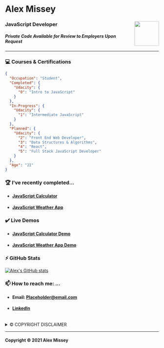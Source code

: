 # Alex Missey 
### **JavaScript Developer** <img src="https://i.ibb.co/pjtzq2S/udacity-logo-modified-2.png" width="80" align="right"/><p> 
<!-- Use this for line (2) above for JS logo instead of Udacity
### **JavaScript Developer** <img src="https://i.ibb.co/LPvydHw/png-transparent-yellow-circle-number-javascript-text-area-symbol-sign-removebg-preview.png" width="158" align="right"/><p> 
-->

##### _**Private Code Available for Review to Employers Upon Request**_
---

### :computer: Courses & Certifications
```json
{
  "Occupation": "Student",
  "Completed": {
    "Udacity": {
      "0": "Intro to JavaScript"
    }
  },
  "In-Progress": {
    "Udacity": {
      "1": "Intermediate JavaScript"
    }
  },
  "Planned": {
    "Udacity": {
      "2": "Front End Web Developer",
      "3": "Data Structures & Algorithms",
      "4": "React",
      "5": "Full Stack JavaScript Developer"
    }
  },
  "Age": "21"
}
```

### 🏆 I've recently completed...
- #### [JavaScript Calculator](https://github.com/alex-missey/calculator-with-js)
- #### [JavaScript Weather App](https://github.com/alex-missey/Weather-App-Js-API)

### ✔️ Live Demos
- #### [JavaScript Calculator Demo](https://alex-missey.github.io/calculator-with-js/)
- #### [JavaScript Weather App Demo](https://github.com/alex-missey/Weather-App-Js-API)


### ⚡ GitHub Stats
  
[![Alex's GitHub stats](https://github-readme-stats-two-hazel-73.vercel.app/api?username=alex-missey&count_private=true&rank_icon=github&hide=issues,contribs&show_icons=true&theme=tokyonight)](https://github.com/anuraghazra/github-readme-stats)


### 📫 How to reach me: ...
- #### Email: Placeholder@email.com
- #### [LinkedIn](https://www.linkedin.com/in/username/)

<br>

<details>
<summary>©️ COPYRIGHT DISCLAIMER</summary>
  
Unless otherwise stated in the LISENCE of one of my individual repositories, all code featured on my profile is NOT LISENCED. This means that absolutely NO UNAUTHORIZED USE OR DISTRBUTION PERMITTED. I am the sole owner of any and all code featured on my Github profile. Any violators will be prosecuted.

</details>

--- 
#### Copyright ©️ 2021 Alex Missey


<!--
**alex-missey/alex-missey** is a ✨ _special_ ✨ repository because its `README.md` (this file) appears on your GitHub profile.

Here are some ideas to get you started:

- 🔭 I’m currently working on ...
- 🌱 I’m currently learning ...
- 👯 I’m looking to collaborate on ...
- 🤔 I’m looking for help with ...
- 💬 Ask me about ...
- 📫 How to reach me: ...
- 😄 Pronouns: ...
- ⚡ Fun fact: ...
-->
